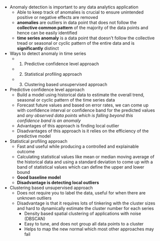 - Anomaly detection is important to any data analytics application
    - Able to keep track of anomalies is crucial to ensure unintended positive or negative effects are removed
    - **anomalies** are outliers in data point that does not follow the __collective common pattern__ of the majority of the data points and hence can be easily identified
    - **time series anomaly** is a data point that doesn't follow the collective tread or seasonal or cyclic pattern of the entire data and is __significantly__ distinct
- Ways to detect anomaly in time series
    - 1. Predictive confidence level approach
    - 2. Statistical profiling approach
    - 3. Clustering based unsupervised approach
- Predictive confidence level approach
    - Build a model using historical data to estimate the overall trend, seasonal or cyclic pattern of the time series data
    - Forecast future values and based on error rates, we can come up with confidence interval or confidence band for the predicted values and *any observed data points which is falling beyond this confidence band is an anomaly*
    - Advantages of this approach is finding local outlier
    - Disadvantages of this approach is it relies on the efficiency of the predictive model
- Statistical profiling approach
    - Fast and useful while producing a controlled and explainable outcome
    - Calculating statistical values like mean or median moving average of the historical data and using a standard deviation to come up with a band of statistical values which can define the upper and lower bound
    - **Good baseline model**
    - __Disadvantage is detecting local outliers__
- Clustering based unsupervised approach
    - Does not require you to label the data, useful for when there are unknown outliers
    - Disadvantage is that it requires lots of tinkering with the cluster sizes and hard to dynamically estimate the cluster number for each series
        - Density based spatial clustering of applications with noise (DBSCAN)
        - Easy to tune, and does not group all data points to a cluster
        - Helps to map the new normal which most other approaches may fail

